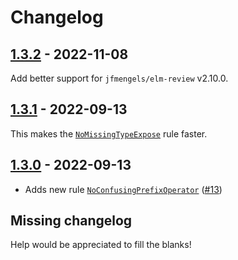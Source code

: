 # Changelog

## [1.3.2] - 2022-11-08

Add better support for `jfmengels/elm-review` v2.10.0.

## [1.3.1] - 2022-09-13

This makes the [`NoMissingTypeExpose`] rule faster.

## [1.3.0] - 2022-09-13

- Adds new rule [`NoConfusingPrefixOperator`] ([#13](https://github.com/jfmengels/elm-review/pull/13))


## Missing changelog

Help would be appreciated to fill the blanks!

[1.3.2]: https://github.com/jfmengels/elm-review-common/releases/tag/1.3.2
[1.3.1]: https://github.com/jfmengels/elm-review-common/releases/tag/1.3.1
[1.3.0]: https://github.com/jfmengels/elm-review-common/releases/tag/1.3.0

[`NoConfusingPrefixOperator`]: (https://package.elm-lang.org/packages/jfmengels/elm-review-common/latest/NoConfusingPrefixOperator)
[`NoMissingTypeExpose`]: (https://package.elm-lang.org/packages/jfmengels/elm-review-common/latest/NoMissingTypeExpose)

